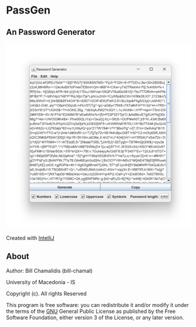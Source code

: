 # PassGen
<p><h2>An Password Generator </h2></p>

![](img/img1.png)

<p>Created with <a href="https://www.jetbrains.com/idea/">IntelliJ</a></p>

<h2>About</h2>
<p>Author: Bill Chamalidis (bill-chamal)</p>
<p>University of Macedonia - IS<p>
<p>Copyright (c). All rights Reserved</p>
<p>This program is free software: you can redistribute it and/or modify
    it under the terms of the <a href="https://www.gnu.org/licenses/gpl-3.0.en.html">GNU</a> General Public License as published by
    the Free Software Foundation, either version 3 of the License, or
    any later version.</p>
